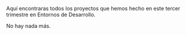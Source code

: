 Aquí encontraras todos los proyectos que hemos hecho en este tercer trimestre en Entornos de Desarrollo.

No hay nada más.

